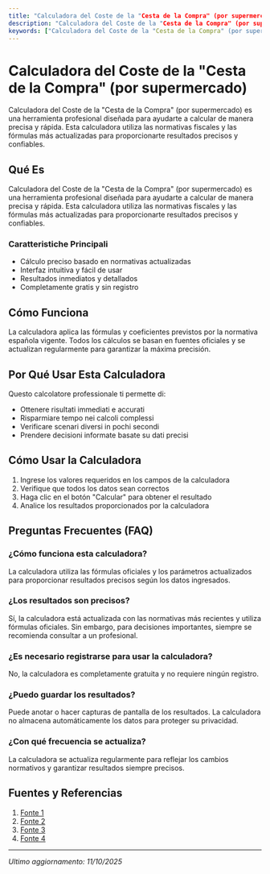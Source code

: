 ```yaml
---
title: "Calculadora del Coste de la "Cesta de la Compra" (por supermercado)"
description: "Calculadora del Coste de la "Cesta de la Compra" (por supermercado) es una herramienta profesional diseñada para ayudarte a calcular de manera precisa y rápida. Esta calculadora utiliza las normativas fiscales y las fórmulas más actualizadas para proporcionarte resultados precisos y confiables."
keywords: ["Calculadora del Coste de la "Cesta de la Compra" (por supermercado)", "calcolatore", "calcolo online"]
---
```


# Calculadora del Coste de la "Cesta de la Compra" (por supermercado)

Calculadora del Coste de la "Cesta de la Compra" (por supermercado) es una herramienta profesional diseñada para ayudarte a calcular de manera precisa y rápida. Esta calculadora utiliza las normativas fiscales y las fórmulas más actualizadas para proporcionarte resultados precisos y confiables.

## Qué Es

Calculadora del Coste de la "Cesta de la Compra" (por supermercado) es una herramienta profesional diseñada para ayudarte a calcular de manera precisa y rápida. Esta calculadora utiliza las normativas fiscales y las fórmulas más actualizadas para proporcionarte resultados precisos y confiables.

### Caratteristiche Principali

- Cálculo preciso basado en normativas actualizadas
- Interfaz intuitiva y fácil de usar
- Resultados inmediatos y detallados
- Completamente gratis y sin registro

## Cómo Funciona

La calculadora aplica las fórmulas y coeficientes previstos por la normativa española vigente. Todos los cálculos se basan en fuentes oficiales y se actualizan regularmente para garantizar la máxima precisión.

## Por Qué Usar Esta Calculadora

Questo calcolatore professionale ti permette di:

- Ottenere risultati immediati e accurati
- Risparmiare tempo nei calcoli complessi
- Verificare scenari diversi in pochi secondi
- Prendere decisioni informate basate su dati precisi

## Cómo Usar la Calculadora

1. Ingrese los valores requeridos en los campos de la calculadora
2. Verifique que todos los datos sean correctos
3. Haga clic en el botón "Calcular" para obtener el resultado
4. Analice los resultados proporcionados por la calculadora

## Preguntas Frecuentes (FAQ)

### ¿Cómo funciona esta calculadora?

La calculadora utiliza las fórmulas oficiales y los parámetros actualizados para proporcionar resultados precisos según los datos ingresados.

### ¿Los resultados son precisos?

Sí, la calculadora está actualizada con las normativas más recientes y utiliza fórmulas oficiales. Sin embargo, para decisiones importantes, siempre se recomienda consultar a un profesional.

### ¿Es necesario registrarse para usar la calculadora?

No, la calculadora es completamente gratuita y no requiere ningún registro.

### ¿Puedo guardar los resultados?

Puede anotar o hacer capturas de pantalla de los resultados. La calculadora no almacena automáticamente los datos para proteger su privacidad.

### ¿Con qué frecuencia se actualiza?

La calculadora se actualiza regularmente para reflejar los cambios normativos y garantizar resultados siempre precisos.

## Fuentes y Referencias

1. [Fonte 1](https://www.ocu.org/consumo-familia/supermercados/calculadora/comparar-precios-supermercados)
2. [Fonte 2](https://www.elcomercio.es/economia/app-precios-alimentos-supermercados-ahorrar-cesta-compra-20230320103116-nt.html)
3. [Fonte 3](https://www.getafe3.com/2024/05/16/como-optimizar-tus-compras-en-el-supermercado/)
4. [Fonte 4](https://elpais.com/tecnologia/tu-tecnologia/2023-03-17/asi-funcionan-las-apps-para-ahorrar-en-la-compra-en-el-supermercado.html)

---

*Ultimo aggiornamento: 11/10/2025*
